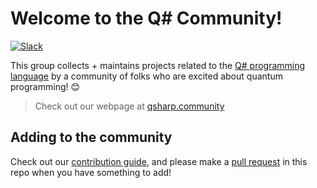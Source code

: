 # Welcome to the Q# Community!
[![Slack](https://img.shields.io/badge/slack-QSharpCommunity-blue.svg?logo=slack)](https://join.slack.com/t/qsharp-community/shared_invite/zt-fnsl4u42-u21wdJRzlLF9oAqYTDDtwA)

This group collects + maintains projects related to the [Q# programming language](https://docs.microsoft.com/quantum) by a community of folks who are excited about quantum programming! 😊

> Check out our webpage at [qsharp.community](https://qsharp.community)

## Adding to the community
Check out our [contribution guide](https://qsharp.community/contributing/), and please make a [pull request](https://help.github.com/en/articles/creating-a-pull-request) in this repo when you have something to add!
